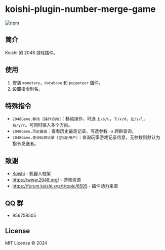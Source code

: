 # koishi-plugin-number-merge-game

[![npm](https://img.shields.io/npm/v/koishi-plugin-number-merge-game?style=flat-square)](https://www.npmjs.com/package/koishi-plugin-number-merge-game)

## 简介

Koishi 的 2048 游戏插件。

## 使用

1. 安装 `monetary`，`database` 和 `puppeteer` 插件。
2. 设置指令别名。

## 特殊指令

- `2048Game.移动 [操作方向]`：移动操作，可选 `上/s/u`，`下/x/d`，`左/z/l`，`右/y/r`。可同时输入多个方向。
- `2048Game.历史最高`：查看历史最高记录，可选参数 `-a` 跨群查询。
- `2048Game.查询玩家记录 [@指定用户]`：查询玩家游戏记录信息，无参数则默认为指令发送者。

## 致谢

- [Koishi](https://koishi.chat/) - 机器人框架
- https://www.2048.org/ - 游戏资源
- https://forum.koishi.xyz/t/topic/6595 - 插件动力来源

## QQ 群

- 956758505

## License

MIT License © 2024
